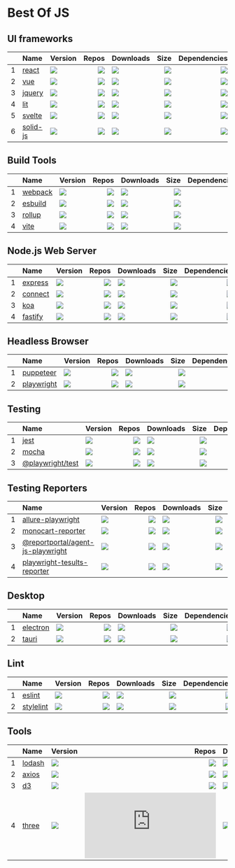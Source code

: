 # Best Of JS


## UI frameworks
|   |Name|Version|Repos|Downloads|Size|Dependencies|
|:-:|:---|:------|----:|:--------|---:|-----------:|
| 1 |[react](https://github.com/facebook/react)|[![](https://img.shields.io/npm/v/react?label=)](https://www.npmjs.com/package/react)|[![](https://badgen.net/github/dependents-repo/facebook/react?label=)](https://github.com/facebook/react/network/dependents)|[![](https://img.bayuguai.com/npm/downloads/react)](https://www.npmjs.com/package/react)|[![](https://img.bayuguai.com/npm/size/react?label=)](https://www.npmjs.com/package/react)|[![](https://img.bayuguai.com/npm/dependencies/react?label=)](https://github.com/facebook/react/network/dependencies)|
| 2 |[vue](https://github.com/vuejs/core)|[![](https://img.shields.io/npm/v/vue?label=)](https://www.npmjs.com/package/vue)|[![](https://badgen.net/github/dependents-repo/vuejs/core?label=)](https://github.com/vuejs/core/network/dependents)|[![](https://img.bayuguai.com/npm/downloads/vue)](https://www.npmjs.com/package/vue)|[![](https://img.bayuguai.com/npm/size/vue?label=)](https://www.npmjs.com/package/vue)|[![](https://img.bayuguai.com/npm/dependencies/vue?label=)](https://github.com/vuejs/core/network/dependencies)|
| 3 |[jquery](https://github.com/jquery/jquery)|[![](https://img.shields.io/npm/v/jquery?label=)](https://www.npmjs.com/package/jquery)|[![](https://badgen.net/github/dependents-repo/jquery/jquery?label=)](https://github.com/jquery/jquery/network/dependents)|[![](https://img.bayuguai.com/npm/downloads/jquery)](https://www.npmjs.com/package/jquery)|[![](https://img.bayuguai.com/npm/size/jquery?label=)](https://www.npmjs.com/package/jquery)|[![](https://img.bayuguai.com/npm/dependencies/jquery?label=)](https://github.com/jquery/jquery/network/dependencies)|
| 4 |[lit](https://github.com/lit/lit)|[![](https://img.shields.io/npm/v/lit?label=)](https://www.npmjs.com/package/lit)|[![](https://badgen.net/github/dependents-repo/lit/lit?label=)](https://github.com/lit/lit/network/dependents)|[![](https://img.bayuguai.com/npm/downloads/lit)](https://www.npmjs.com/package/lit)|[![](https://img.bayuguai.com/npm/size/lit?label=)](https://www.npmjs.com/package/lit)|[![](https://img.bayuguai.com/npm/dependencies/lit?label=)](https://github.com/lit/lit/network/dependencies)|
| 5 |[svelte](https://github.com/sveltejs/svelte)|[![](https://img.shields.io/npm/v/svelte?label=)](https://www.npmjs.com/package/svelte)|[![](https://badgen.net/github/dependents-repo/sveltejs/svelte?label=)](https://github.com/sveltejs/svelte/network/dependents)|[![](https://img.bayuguai.com/npm/downloads/svelte)](https://www.npmjs.com/package/svelte)|[![](https://img.bayuguai.com/npm/size/svelte?label=)](https://www.npmjs.com/package/svelte)|[![](https://img.bayuguai.com/npm/dependencies/svelte?label=)](https://github.com/sveltejs/svelte/network/dependencies)|
| 6 |[solid-js](https://github.com/solidjs/solid)|[![](https://img.shields.io/npm/v/solid-js?label=)](https://www.npmjs.com/package/solid-js)|[![](https://badgen.net/github/dependents-repo/solidjs/solid?label=)](https://github.com/solidjs/solid/network/dependents)|[![](https://img.bayuguai.com/npm/downloads/solid-js)](https://www.npmjs.com/package/solid-js)|[![](https://img.bayuguai.com/npm/size/solid-js?label=)](https://www.npmjs.com/package/solid-js)|[![](https://img.bayuguai.com/npm/dependencies/solid-js?label=)](https://github.com/solidjs/solid/network/dependencies)|


## Build Tools
|   |Name|Version|Repos|Downloads|Size|Dependencies|
|:-:|:---|:------|----:|:--------|---:|-----------:|
| 1 |[webpack](https://github.com/webpack/webpack)|[![](https://img.shields.io/npm/v/webpack?label=)](https://www.npmjs.com/package/webpack)|[![](https://badgen.net/github/dependents-repo/webpack/webpack?label=)](https://github.com/webpack/webpack/network/dependents)|[![](https://img.bayuguai.com/npm/downloads/webpack)](https://www.npmjs.com/package/webpack)|[![](https://img.bayuguai.com/npm/size/webpack?label=)](https://www.npmjs.com/package/webpack)|[![](https://img.bayuguai.com/npm/dependencies/webpack?label=)](https://github.com/webpack/webpack/network/dependencies)|
| 2 |[esbuild](https://github.com/evanw/esbuild)|[![](https://img.shields.io/npm/v/esbuild?label=)](https://www.npmjs.com/package/esbuild)|[![](https://badgen.net/github/dependents-repo/evanw/esbuild?label=)](https://github.com/evanw/esbuild/network/dependents)|[![](https://img.bayuguai.com/npm/downloads/esbuild)](https://www.npmjs.com/package/esbuild)|[![](https://img.bayuguai.com/npm/size/esbuild?label=)](https://www.npmjs.com/package/esbuild)|[![](https://img.bayuguai.com/npm/dependencies/esbuild?label=)](https://github.com/evanw/esbuild/network/dependencies)|
| 3 |[rollup](https://github.com/rollup/rollup)|[![](https://img.shields.io/npm/v/rollup?label=)](https://www.npmjs.com/package/rollup)|[![](https://badgen.net/github/dependents-repo/rollup/rollup?label=)](https://github.com/rollup/rollup/network/dependents)|[![](https://img.bayuguai.com/npm/downloads/rollup)](https://www.npmjs.com/package/rollup)|[![](https://img.bayuguai.com/npm/size/rollup?label=)](https://www.npmjs.com/package/rollup)|[![](https://img.bayuguai.com/npm/dependencies/rollup?label=)](https://github.com/rollup/rollup/network/dependencies)|
| 4 |[vite](https://github.com/vitejs/vite)|[![](https://img.shields.io/npm/v/vite?label=)](https://www.npmjs.com/package/vite)|[![](https://badgen.net/github/dependents-repo/vitejs/vite?label=)](https://github.com/vitejs/vite/network/dependents)|[![](https://img.bayuguai.com/npm/downloads/vite)](https://www.npmjs.com/package/vite)|[![](https://img.bayuguai.com/npm/size/vite?label=)](https://www.npmjs.com/package/vite)|[![](https://img.bayuguai.com/npm/dependencies/vite?label=)](https://github.com/vitejs/vite/network/dependencies)|


## Node.js Web Server
|   |Name|Version|Repos|Downloads|Size|Dependencies|
|:-:|:---|:------|----:|:--------|---:|-----------:|
| 1 |[express](https://github.com/expressjs/express)|[![](https://img.shields.io/npm/v/express?label=)](https://www.npmjs.com/package/express)|[![](https://badgen.net/github/dependents-repo/expressjs/express?label=)](https://github.com/expressjs/express/network/dependents)|[![](https://img.bayuguai.com/npm/downloads/express)](https://www.npmjs.com/package/express)|[![](https://img.bayuguai.com/npm/size/express?label=)](https://www.npmjs.com/package/express)|[![](https://img.bayuguai.com/npm/dependencies/express?label=)](https://github.com/expressjs/express/network/dependencies)|
| 2 |[connect](https://github.com/senchalabs/connect)|[![](https://img.shields.io/npm/v/connect?label=)](https://www.npmjs.com/package/connect)|[![](https://badgen.net/github/dependents-repo/senchalabs/connect?label=)](https://github.com/senchalabs/connect/network/dependents)|[![](https://img.bayuguai.com/npm/downloads/connect)](https://www.npmjs.com/package/connect)|[![](https://img.bayuguai.com/npm/size/connect?label=)](https://www.npmjs.com/package/connect)|[![](https://img.bayuguai.com/npm/dependencies/connect?label=)](https://github.com/senchalabs/connect/network/dependencies)|
| 3 |[koa](https://github.com/koajs/koa)|[![](https://img.shields.io/npm/v/koa?label=)](https://www.npmjs.com/package/koa)|[![](https://badgen.net/github/dependents-repo/koajs/koa?label=)](https://github.com/koajs/koa/network/dependents)|[![](https://img.bayuguai.com/npm/downloads/koa)](https://www.npmjs.com/package/koa)|[![](https://img.bayuguai.com/npm/size/koa?label=)](https://www.npmjs.com/package/koa)|[![](https://img.bayuguai.com/npm/dependencies/koa?label=)](https://github.com/koajs/koa/network/dependencies)|
| 4 |[fastify](https://github.com/fastify/fastify)|[![](https://img.shields.io/npm/v/fastify?label=)](https://www.npmjs.com/package/fastify)|[![](https://badgen.net/github/dependents-repo/fastify/fastify?label=)](https://github.com/fastify/fastify/network/dependents)|[![](https://img.bayuguai.com/npm/downloads/fastify)](https://www.npmjs.com/package/fastify)|[![](https://img.bayuguai.com/npm/size/fastify?label=)](https://www.npmjs.com/package/fastify)|[![](https://img.bayuguai.com/npm/dependencies/fastify?label=)](https://github.com/fastify/fastify/network/dependencies)|


## Headless Browser
|   |Name|Version|Repos|Downloads|Size|Dependencies|
|:-:|:---|:------|----:|:--------|---:|-----------:|
| 1 |[puppeteer](https://github.com/puppeteer/puppeteer)|[![](https://img.shields.io/npm/v/puppeteer?label=)](https://www.npmjs.com/package/puppeteer)|[![](https://badgen.net/github/dependents-repo/puppeteer/puppeteer?label=)](https://github.com/puppeteer/puppeteer/network/dependents)|[![](https://img.bayuguai.com/npm/downloads/puppeteer)](https://www.npmjs.com/package/puppeteer)|[![](https://img.bayuguai.com/npm/size/puppeteer?label=)](https://www.npmjs.com/package/puppeteer)|[![](https://img.bayuguai.com/npm/dependencies/puppeteer?label=)](https://github.com/puppeteer/puppeteer/network/dependencies)|
| 2 |[playwright](https://github.com/microsoft/playwright)|[![](https://img.shields.io/npm/v/playwright?label=)](https://www.npmjs.com/package/playwright)|[![](https://badgen.net/github/dependents-repo/microsoft/playwright?label=)](https://github.com/microsoft/playwright/network/dependents)|[![](https://img.bayuguai.com/npm/downloads/playwright)](https://www.npmjs.com/package/playwright)|[![](https://img.bayuguai.com/npm/size/playwright?label=)](https://www.npmjs.com/package/playwright)|[![](https://img.bayuguai.com/npm/dependencies/playwright?label=)](https://github.com/microsoft/playwright/network/dependencies)|


## Testing
|   |Name|Version|Repos|Downloads|Size|Dependencies|
|:-:|:---|:------|----:|:--------|---:|-----------:|
| 1 |[jest](https://github.com/facebook/jest)|[![](https://img.shields.io/npm/v/jest?label=)](https://www.npmjs.com/package/jest)|[![](https://badgen.net/github/dependents-repo/facebook/jest?label=)](https://github.com/facebook/jest/network/dependents)|[![](https://img.bayuguai.com/npm/downloads/jest)](https://www.npmjs.com/package/jest)|[![](https://img.bayuguai.com/npm/size/jest?label=)](https://www.npmjs.com/package/jest)|[![](https://img.bayuguai.com/npm/dependencies/jest?label=)](https://github.com/facebook/jest/network/dependencies)|
| 2 |[mocha](https://github.com/mochajs/mocha)|[![](https://img.shields.io/npm/v/mocha?label=)](https://www.npmjs.com/package/mocha)|[![](https://badgen.net/github/dependents-repo/mochajs/mocha?label=)](https://github.com/mochajs/mocha/network/dependents)|[![](https://img.bayuguai.com/npm/downloads/mocha)](https://www.npmjs.com/package/mocha)|[![](https://img.bayuguai.com/npm/size/mocha?label=)](https://www.npmjs.com/package/mocha)|[![](https://img.bayuguai.com/npm/dependencies/mocha?label=)](https://github.com/mochajs/mocha/network/dependencies)|
| 3 |[@playwright/test](https://github.com/microsoft/playwright)|[![](https://img.shields.io/npm/v/@playwright/test?label=)](https://www.npmjs.com/package/@playwright/test)|[![](https://badgen.net/github/dependents-repo/microsoft/playwright?label=)](https://github.com/microsoft/playwright/network/dependents)|[![](https://img.bayuguai.com/npm/downloads/@playwright/test)](https://www.npmjs.com/package/@playwright/test)|[![](https://img.bayuguai.com/npm/size/@playwright/test?label=)](https://www.npmjs.com/package/@playwright/test)|[![](https://img.bayuguai.com/npm/dependencies/@playwright/test?label=)](https://github.com/microsoft/playwright/network/dependencies)|


## Testing Reporters
|   |Name|Version|Repos|Downloads|Size|Dependencies|
|:-:|:---|:------|----:|:--------|---:|-----------:|
| 1 |[allure-playwright](https://github.com/allure-framework/allure-js)|[![](https://img.shields.io/npm/v/allure-playwright?label=)](https://www.npmjs.com/package/allure-playwright)|[![](https://badgen.net/github/dependents-repo/allure-framework/allure-js?label=)](https://github.com/allure-framework/allure-js/network/dependents)|[![](https://img.bayuguai.com/npm/downloads/allure-playwright)](https://www.npmjs.com/package/allure-playwright)|[![](https://img.bayuguai.com/npm/size/allure-playwright?label=)](https://www.npmjs.com/package/allure-playwright)|[![](https://img.bayuguai.com/npm/dependencies/allure-playwright?label=)](https://github.com/allure-framework/allure-js/network/dependencies)|
| 2 |[monocart-reporter](https://github.com/cenfun/monocart-reporter)|[![](https://img.shields.io/npm/v/monocart-reporter?label=)](https://www.npmjs.com/package/monocart-reporter)|[![](https://badgen.net/github/dependents-repo/cenfun/monocart-reporter?label=)](https://github.com/cenfun/monocart-reporter/network/dependents)|[![](https://img.bayuguai.com/npm/downloads/monocart-reporter)](https://www.npmjs.com/package/monocart-reporter)|[![](https://img.bayuguai.com/npm/size/monocart-reporter?label=)](https://www.npmjs.com/package/monocart-reporter)|[![](https://img.bayuguai.com/npm/dependencies/monocart-reporter?label=)](https://github.com/cenfun/monocart-reporter/network/dependencies)|
| 3 |[@reportportal/agent-js-playwright](https://github.com/reportportal/agent-js-playwright)|[![](https://img.shields.io/npm/v/@reportportal/agent-js-playwright?label=)](https://www.npmjs.com/package/@reportportal/agent-js-playwright)|[![](https://badgen.net/github/dependents-repo/reportportal/agent-js-playwright?label=)](https://github.com/reportportal/agent-js-playwright/network/dependents)|[![](https://img.bayuguai.com/npm/downloads/@reportportal/agent-js-playwright)](https://www.npmjs.com/package/@reportportal/agent-js-playwright)|[![](https://img.bayuguai.com/npm/size/@reportportal/agent-js-playwright?label=)](https://www.npmjs.com/package/@reportportal/agent-js-playwright)|[![](https://img.bayuguai.com/npm/dependencies/@reportportal/agent-js-playwright?label=)](https://github.com/reportportal/agent-js-playwright/network/dependencies)|
| 4 |[playwright-tesults-reporter](https://github.com/tesults/playwright-tesults-reporter)|[![](https://img.shields.io/npm/v/playwright-tesults-reporter?label=)](https://www.npmjs.com/package/playwright-tesults-reporter)|[![](https://badgen.net/github/dependents-repo/tesults/playwright-tesults-reporter?label=)](https://github.com/tesults/playwright-tesults-reporter/network/dependents)|[![](https://img.bayuguai.com/npm/downloads/playwright-tesults-reporter)](https://www.npmjs.com/package/playwright-tesults-reporter)|[![](https://img.bayuguai.com/npm/size/playwright-tesults-reporter?label=)](https://www.npmjs.com/package/playwright-tesults-reporter)|[![](https://img.bayuguai.com/npm/dependencies/playwright-tesults-reporter?label=)](https://github.com/tesults/playwright-tesults-reporter/network/dependencies)|


## Desktop
|   |Name|Version|Repos|Downloads|Size|Dependencies|
|:-:|:---|:------|----:|:--------|---:|-----------:|
| 1 |[electron](https://github.com/electron/electron)|[![](https://img.shields.io/npm/v/electron?label=)](https://www.npmjs.com/package/electron)|[![](https://badgen.net/github/dependents-repo/electron/electron?label=)](https://github.com/electron/electron/network/dependents)|[![](https://img.bayuguai.com/npm/downloads/electron)](https://www.npmjs.com/package/electron)|[![](https://img.bayuguai.com/npm/size/electron?label=)](https://www.npmjs.com/package/electron)|[![](https://img.bayuguai.com/npm/dependencies/electron?label=)](https://github.com/electron/electron/network/dependencies)|
| 2 |[tauri](https://github.com/tauri-apps/tauri)|[![](https://img.shields.io/npm/v/tauri?label=)](https://www.npmjs.com/package/tauri)|[![](https://badgen.net/github/dependents-repo/tauri-apps/tauri?label=)](https://github.com/tauri-apps/tauri/network/dependents)|[![](https://img.bayuguai.com/npm/downloads/tauri)](https://www.npmjs.com/package/tauri)|[![](https://img.bayuguai.com/npm/size/tauri?label=)](https://www.npmjs.com/package/tauri)|[![](https://img.bayuguai.com/npm/dependencies/tauri?label=)](https://github.com/tauri-apps/tauri/network/dependencies)|


## Lint
|   |Name|Version|Repos|Downloads|Size|Dependencies|
|:-:|:---|:------|----:|:--------|---:|-----------:|
| 1 |[eslint](https://github.com/eslint/eslint)|[![](https://img.shields.io/npm/v/eslint?label=)](https://www.npmjs.com/package/eslint)|[![](https://badgen.net/github/dependents-repo/eslint/eslint?label=)](https://github.com/eslint/eslint/network/dependents)|[![](https://img.bayuguai.com/npm/downloads/eslint)](https://www.npmjs.com/package/eslint)|[![](https://img.bayuguai.com/npm/size/eslint?label=)](https://www.npmjs.com/package/eslint)|[![](https://img.bayuguai.com/npm/dependencies/eslint?label=)](https://github.com/eslint/eslint/network/dependencies)|
| 2 |[stylelint](https://github.com/stylelint/stylelint)|[![](https://img.shields.io/npm/v/stylelint?label=)](https://www.npmjs.com/package/stylelint)|[![](https://badgen.net/github/dependents-repo/stylelint/stylelint?label=)](https://github.com/stylelint/stylelint/network/dependents)|[![](https://img.bayuguai.com/npm/downloads/stylelint)](https://www.npmjs.com/package/stylelint)|[![](https://img.bayuguai.com/npm/size/stylelint?label=)](https://www.npmjs.com/package/stylelint)|[![](https://img.bayuguai.com/npm/dependencies/stylelint?label=)](https://github.com/stylelint/stylelint/network/dependencies)|


## Tools
|   |Name|Version|Repos|Downloads|Size|Dependencies|
|:-:|:---|:------|----:|:--------|---:|-----------:|
| 1 |[lodash](https://github.com/lodash/lodash)|[![](https://img.shields.io/npm/v/lodash?label=)](https://www.npmjs.com/package/lodash)|[![](https://badgen.net/github/dependents-repo/lodash/lodash?label=)](https://github.com/lodash/lodash/network/dependents)|[![](https://img.bayuguai.com/npm/downloads/lodash)](https://www.npmjs.com/package/lodash)|[![](https://img.bayuguai.com/npm/size/lodash?label=)](https://www.npmjs.com/package/lodash)|[![](https://img.bayuguai.com/npm/dependencies/lodash?label=)](https://github.com/lodash/lodash/network/dependencies)|
| 2 |[axios](https://github.com/axios/axios)|[![](https://img.shields.io/npm/v/axios?label=)](https://www.npmjs.com/package/axios)|[![](https://badgen.net/github/dependents-repo/axios/axios?label=)](https://github.com/axios/axios/network/dependents)|[![](https://img.bayuguai.com/npm/downloads/axios)](https://www.npmjs.com/package/axios)|[![](https://img.bayuguai.com/npm/size/axios?label=)](https://www.npmjs.com/package/axios)|[![](https://img.bayuguai.com/npm/dependencies/axios?label=)](https://github.com/axios/axios/network/dependencies)|
| 3 |[d3](https://github.com/d3/d3)|[![](https://img.shields.io/npm/v/d3?label=)](https://www.npmjs.com/package/d3)|[![](https://badgen.net/github/dependents-repo/d3/d3?label=)](https://github.com/d3/d3/network/dependents)|[![](https://img.bayuguai.com/npm/downloads/d3)](https://www.npmjs.com/package/d3)|[![](https://img.bayuguai.com/npm/size/d3?label=)](https://www.npmjs.com/package/d3)|[![](https://img.bayuguai.com/npm/dependencies/d3?label=)](https://github.com/d3/d3/network/dependencies)|
| 4 |[three](https://github.com/mrdoob/three.js)|[![](https://img.shields.io/npm/v/three?label=)](https://www.npmjs.com/package/three)|[![](https://badgen.net/github/dependents-repo/mrdoob/three.js?label=)](https://github.com/mrdoob/three.js/network/dependents)|[![](https://img.bayuguai.com/npm/downloads/three)](https://www.npmjs.com/package/three)|[![](https://img.bayuguai.com/npm/size/three?label=)](https://www.npmjs.com/package/three)|[![](https://img.bayuguai.com/npm/dependencies/three?label=)](https://github.com/mrdoob/three.js/network/dependencies)|